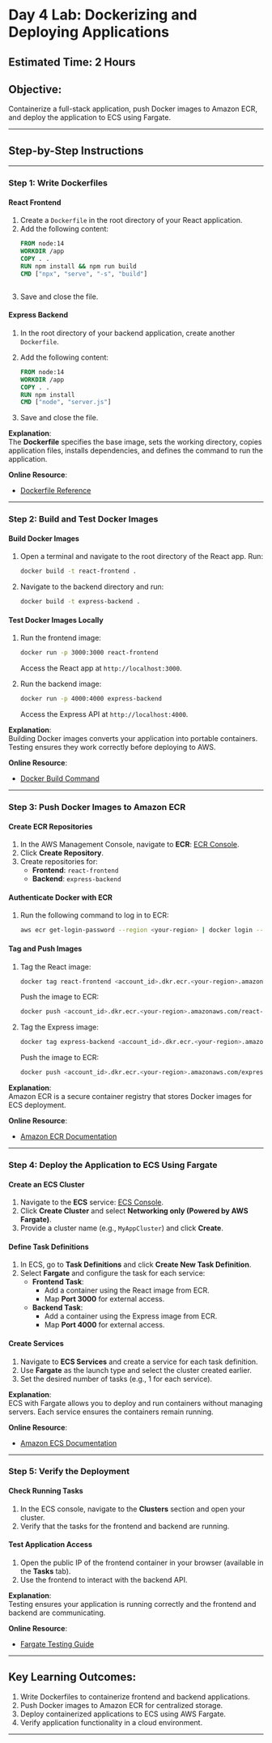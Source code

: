 
# **Day 4 Lab: Dockerizing and Deploying Applications**

## **Estimated Time**: 2 Hours  

## **Objective**:
Containerize a full-stack application, push Docker images to Amazon ECR, and deploy the application to ECS using Fargate.

---

## **Step-by-Step Instructions**

---

### **Step 1: Write Dockerfiles**

#### React Frontend  
1. Create a `Dockerfile` in the root directory of your React application.  
2. Add the following content:  
   ```dockerfile
   FROM node:14
   WORKDIR /app
   COPY . .
   RUN npm install && npm run build
   CMD ["npx", "serve", "-s", "build"]



3.  Save and close the file.

#### Express Backend

1.  In the root directory of your backend application, create another `Dockerfile`.
2.  Add the following content:
    
    ```dockerfile
    FROM node:14
    WORKDIR /app
    COPY . .
    RUN npm install
    CMD ["node", "server.js"]
    
    ```
    
3.  Save and close the file.

**Explanation**:  
The **Dockerfile** specifies the base image, sets the working directory, copies application files, installs dependencies, and defines the command to run the application.

**Online Resource**:

-   [Dockerfile Reference](https://docs.docker.com/engine/reference/builder/)

----------

### **Step 2: Build and Test Docker Images**

#### Build Docker Images

1.  Open a terminal and navigate to the root directory of the React app. Run:
    
    ```bash
    docker build -t react-frontend .
    
    ```
    
2.  Navigate to the backend directory and run:
    
    ```bash
    docker build -t express-backend .
    
    ```
    

#### Test Docker Images Locally

1.  Run the frontend image:
    
    ```bash
    docker run -p 3000:3000 react-frontend
    
    ```
    
    Access the React app at `http://localhost:3000`.
2.  Run the backend image:
    
    ```bash
    docker run -p 4000:4000 express-backend
    
    ```
    
    Access the Express API at `http://localhost:4000`.

**Explanation**:  
Building Docker images converts your application into portable containers. Testing ensures they work correctly before deploying to AWS.

**Online Resource**:

-   [Docker Build Command](https://docs.docker.com/engine/reference/commandline/build/)

----------

### **Step 3: Push Docker Images to Amazon ECR**

#### Create ECR Repositories

1.  In the AWS Management Console, navigate to **ECR**: [ECR Console](https://console.aws.amazon.com/ecr/).
2.  Click **Create Repository**.
3.  Create repositories for:
    -   **Frontend**: `react-frontend`
    -   **Backend**: `express-backend`

#### Authenticate Docker with ECR

1.  Run the following command to log in to ECR:
    
    ```bash
    aws ecr get-login-password --region <your-region> | docker login --username AWS --password-stdin <account_id>.dkr.ecr.<your-region>.amazonaws.com
    
    ```
    

#### Tag and Push Images

1.  Tag the React image:
    
    ```bash
    docker tag react-frontend <account_id>.dkr.ecr.<your-region>.amazonaws.com/react-frontend
    
    ```
    
    Push the image to ECR:
    
    ```bash
    docker push <account_id>.dkr.ecr.<your-region>.amazonaws.com/react-frontend
    
    ```
    
2.  Tag the Express image:
    
    ```bash
    docker tag express-backend <account_id>.dkr.ecr.<your-region>.amazonaws.com/express-backend
    
    ```
    
    Push the image to ECR:
    
    ```bash
    docker push <account_id>.dkr.ecr.<your-region>.amazonaws.com/express-backend
    
    ```
    

**Explanation**:  
Amazon ECR is a secure container registry that stores Docker images for ECS deployment.

**Online Resource**:

-   [Amazon ECR Documentation](https://docs.aws.amazon.com/AmazonECR/latest/userguide/what-is-ecr.html)

----------

### **Step 4: Deploy the Application to ECS Using Fargate**

#### Create an ECS Cluster

1.  Navigate to the **ECS** service: [ECS Console](https://console.aws.amazon.com/ecs/).
2.  Click **Create Cluster** and select **Networking only (Powered by AWS Fargate)**.
3.  Provide a cluster name (e.g., `MyAppCluster`) and click **Create**.

#### Define Task Definitions

1.  In ECS, go to **Task Definitions** and click **Create New Task Definition**.
2.  Select **Fargate** and configure the task for each service:
    -   **Frontend Task**:
        -   Add a container using the React image from ECR.
        -   Map **Port 3000** for external access.
    -   **Backend Task**:
        -   Add a container using the Express image from ECR.
        -   Map **Port 4000** for external access.

#### Create Services

1.  Navigate to **ECS Services** and create a service for each task definition.
2.  Use **Fargate** as the launch type and select the cluster created earlier.
3.  Set the desired number of tasks (e.g., 1 for each service).

**Explanation**:  
ECS with Fargate allows you to deploy and run containers without managing servers. Each service ensures the containers remain running.

**Online Resource**:

-   [Amazon ECS Documentation](https://docs.aws.amazon.com/AmazonECS/latest/developerguide/Welcome.html)

----------

### **Step 5: Verify the Deployment**

#### Check Running Tasks

1.  In the ECS console, navigate to the **Clusters** section and open your cluster.
2.  Verify that the tasks for the frontend and backend are running.

#### Test Application Access

1.  Open the public IP of the frontend container in your browser (available in the **Tasks** tab).
2.  Use the frontend to interact with the backend API.

**Explanation**:  
Testing ensures your application is running correctly and the frontend and backend are communicating.

**Online Resource**:

-   [Fargate Testing Guide](https://docs.aws.amazon.com/AmazonECS/latest/developerguide/ecs_run_task.html)

----------

## **Key Learning Outcomes**:

1.  Write Dockerfiles to containerize frontend and backend applications.
2.  Push Docker images to Amazon ECR for centralized storage.
3.  Deploy containerized applications to ECS using AWS Fargate.
4.  Verify application functionality in a cloud environment.

----------
